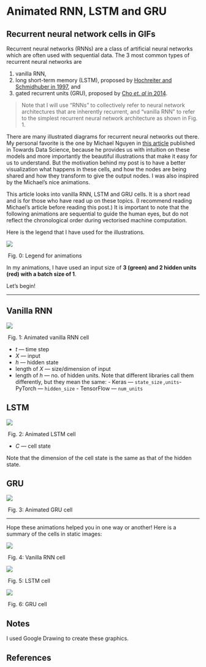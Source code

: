 # Animated RNN, LSTM and GRU

## Recurrent neural network cells in GIFs

Recurrent neural networks (RNNs) are a class of artificial neural networks which are often used with sequential data. The 3 most common types of recurrent neural networks are

1. vanilla RNN,
2. long short-term memory (LSTM), proposed by [Hochreiter and Schmidhuber in 1997](https://www.researchgate.net/publication/13853244_Long_Short-term_Memory?source=post_page---------------------------), and
3. gated recurrent units (GRU), proposed by [Cho *et. al* in 2014](https://arxiv.org/abs/1409.1259?source=post_page---------------------------).

> Note that I will use “RNNs” to collectively refer to neural network architectures that are inherently recurrent, and “vanilla RNN” to refer to the simplest recurrent neural network architecture as shown in Fig. 1.

There are many illustrated diagrams for recurrent neural networks out there. My personal favorite is the one by Michael Nguyen in [this article](https://towardsdatascience.com/illustrated-guide-to-lstms-and-gru-s-a-step-by-step-explanation-44e9eb85bf21?source=post_page---------------------------) published in Towards Data Science, because he provides us with intuition on these models and more importantly the beautiful illustrations that make it easy for us to understand. But the motivation behind my post is to have a better visualization what happens in these cells, and how the nodes are being shared and how they transform to give the output nodes. I was also inspired by the Michael’s nice animations.

This article looks into vanilla RNN, LSTM and GRU cells. It is a short read and is for those who have read up on these topics. (I recommend reading Michael’s article before reading this post.) It is important to note that the following animations are sequential to guide the human eyes, but do not reflect the chronological order during vectorised machine computation.

Here is the legend that I have used for the illustrations.

<img src=imgs/a_0.png >

​																	Fig. 0: Legend for animations

In my animations, I have used an input size of **3 (green) and 2 hidden units (red) with a batch size of 1**.

Let’s begin!

------

## Vanilla RNN

<img src=imgs/a_1.gif >

​                                                                  Fig. 1: Animated vanilla RNN cell

- *t* — time step
- *X —* input
- *h —* hidden state
- length of *X —* size/dimension of input
- length of *h —* no. of hidden units. Note that different libraries call them differently, but they mean the same:
  \- Keras — `state_size` *,*`units`- PyTorch — `hidden_size` 
  \- TensorFlow — `num_units`

## LSTM

<img src=imgs/a_2.gif >

​                                                                      Fig. 2: Animated LSTM cell

- *C —* cell state

Note that the dimension of the cell state is the same as that of the hidden state.

## GRU

<img src=imgs/a_3.gif >

​                                                                                Fig. 3: Animated GRU cell

------

Hope these animations helped you in one way or another! Here is a summary of the cells in static images:

<img src=imgs/a_4.png >

​                                                                                      Fig. 4: Vanilla RNN cell



<img src=imgs/a_5.png >

​																							Fig. 5: LSTM cell



<img src=imgs/a_6.png >

​																								Fig. 6: GRU cell

## Notes

I used Google Drawing to create these graphics.

## References